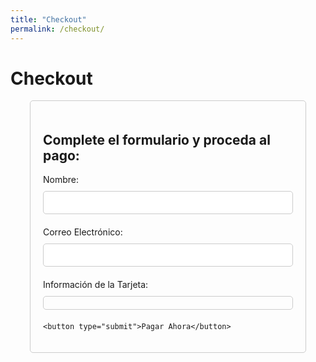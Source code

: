 ```yaml
---
title: "Checkout"
permalink: /checkout/
---
```


<script>
document.addEventListener('DOMContentLoaded', async function() {
  console.log('Checkout page loaded');

  try {
    const response = await fetch('/.netlify/functions/get-wallet-config');
    const data = await response.json();

    // Use data returned by the server (wallet config) here
    console.log('Wallet config:', data);
  } catch (error) {
    console.error('Error fetching wallet config:', error);
  }
});
</script>

# Checkout

<div class="page__content">
  <h2>Complete el formulario y proceda al pago:</h2>
  
  <!-- Selected Plan Section -->
  <div id="selected-plan"></div>
  
  <!-- Payment Form -->
  <form id="payment-form">
    <div>
      <label for="name">Nombre:</label>
      <input type="text" id="name" name="name" required>
    </div>
    <div>
      <label for="email">Correo Electrónico:</label>
      <input type="email" id="email" name="email" required>
    </div>
    <div>
      <label for="card-element">Información de la Tarjeta:</label>
      <div id="card-element"></div>
    </div>
    
    <button type="submit">Pagar Ahora</button>
  </form>
</div>

<script>
document.addEventListener('DOMContentLoaded', function() {
  console.log('Checkout page loaded');
  
  // Get the Stripe publishable key from environment variable
  const stripePublishableKey = '{{ site.stripe_publishable_key }}';

  // Set up Stripe.js with the publishable key
  const stripe = Stripe(stripePublishableKey);

  // Create an instance of Elements
  const elements = stripe.elements();

  // Create an instance of the card Element
  const cardElement = elements.create('card', {
    style: {
      base: {
        fontSize: '16px',
        fontFamily: '"Helvetica Neue", Helvetica, sans-serif',
        color: '#32325d',
        '::placeholder': {
          color: '#aab7c4',
        },
      },
    },
  });

  // Add an instance of the card Element into the `card-element` div
  cardElement.mount('#card-element');

  // Handle form submission
  const form = document.getElementById('payment-form');
  form.addEventListener('submit', async function(event) {
    event.preventDefault();

    // Retrieve user input from the form
    const name = document.getElementById('name').value;
    const email = document.getElementById('email').value;

    // Create payment method using card element
    const { paymentMethod, error } = await stripe.createPaymentMethod({
      type: 'card',
      card: cardElement,
      billing_details: {
        name: name,
        email: email
      }
    });

    if (error) {
      console.error('Error creating payment method:', error);
    } else {
      console.log('Payment method created:', paymentMethod);
      
      // Send payment method to serverless function for processing
      const response = await fetch('/.netlify/functions/create-payment-intent', {
        method: 'POST',
        headers: {
          'Content-Type': 'application/json'
        },
        body: JSON.stringify({
          amount: 1000, // amount in cents
          currency: 'usd',
        })
      });

      if (response.ok) {
        const data = await response.json();
        console.log('Client secret:', data.clientSecret);
        
        // Use client secret to confirm payment (optional)
      } else {
        console.error('Failed to create payment intent:', response.statusText);
      }
    }
  });

  // Display selected plan dynamically
  const urlParams = new URLSearchParams(window.location.search);
  const plan = urlParams.get('plan');
  if (plan) {
    const selectedPlanElement = document.getElementById('selected-plan');
    selectedPlanElement.innerHTML = `<h3>Plan Seleccionado: ${plan}</h3>`;
  }
});
</script>

<style>
  /* Custom CSS to style the form */
  .page__content {
    max-width: 400px;
    margin: 0 auto;
    padding: 20px;
    border: 1px solid #ccc;
    border-radius: 5px;
  }

  label {
    display: block;
    margin-bottom: 10px;
  }

  input[type="text"],
  input[type="email"] {
    width: 100%;
    padding: 10px;
    margin-bottom: 20px;
    border: 1px solid #ccc;
    border-radius: 5px;
  }

  #card-element {
    margin-bottom: 20px;
    padding: 10px;
    border: 1px solid #ccc;
    border-radius: 5px;
  }

  button[type="submit"] {
    display: block;
    width: 100%;
    padding: 10px;
    background-color: #007bff;
    color: #fff;
    border: none;
    border-radius: 5px;
    cursor: pointer;
  }

  button {
    /* Add custom styles for button */
  }
</style>

